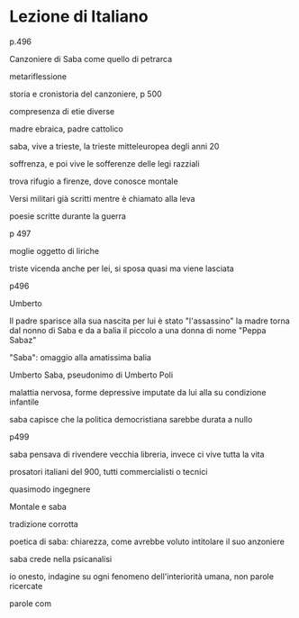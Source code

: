 # Lezione di Italiano

p.496

Canzoniere di Saba come quello di petrarca

metariflessione 

storia e cronistoria del canzoniere, p 500

compresenza di etie diverse


madre ebraica, padre cattolico


saba, vive a trieste, la trieste mitteleuropea degli anni 20

soffrenza, e poi vive le sofferenze delle legi razziali

trova rifugio a firenze, dove conosce montale

Versi militari già scritti mentre è chiamato alla leva

poesie scritte durante la guerra


p 497

moglie oggetto di liriche

triste vicenda anche per lei, si sposa quasi ma viene lasciata

p496

Umberto

Il padre sparisce alla sua nascita
per lui è stato "l'assassino"
la madre torna dal nonno di Saba e da a balia il piccolo a una donna di nome "Peppa Sabaz"

"Saba": omaggio alla amatissima balia

Umberto Saba, pseudonimo di Umberto Poli

malattia nervosa, forme depressive imputate da lui alla su condizione infantile


saba capisce che la politica democristiana sarebbe durata a nullo 

p499

saba pensava di rivendere vecchia libreria, invece ci vive tutta la vita

prosatori italiani del 900, tutti commercialisti o tecnici

quasimodo ingegnere



Montale e saba

tradizione corrotta

poetica di saba: chiarezza, come avrebbe voluto intitolare il suo anzoniere

saba crede nella psicanalisi

io onesto, indagine su ogni fenomeno dell'interiorità umana, non parole ricercate

parole com 
<!--stackedit_data:
eyJoaXN0b3J5IjpbMjA0NTQwMzQ0Nl19
-->